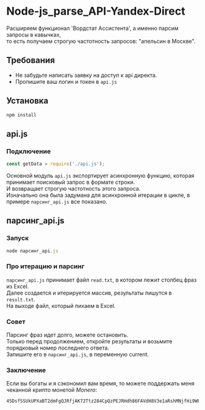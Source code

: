# Node-js_parse_API-Yandex-Direct

Расширяем функционал 'Вордстат Ассистента',  а именно парсим запросы в кавычках,<br>
то есть получаем строгую частотность запросов: "апельсин в Москве".

## Требования
- Не забудьте написать заявку на доступ к api директа.
- Пропишите ваш логин и токен в `api.js`

## Установка
```js
npm install
```
## api.js
### Подключение
```js
const getData = require('./api.js');
```

Основной модуль `api.js` экспортирует асинхронную функцию, которая принимает поисковый запрос в формате строки.<br>
И возвращает строгую частотность этого запроса.<br>
Изначально она была задумана для асинхронной итерации в цикле, в примере `парсинг_api.js` все показано.

## парсинг_api.js
### Запуск
```js
node парсинг_api.js
```

### Про итерацию и парсинг
`парсинг_api.js` принимает файл `read.txt`, в котором лежит столбец фраз из Excel.<br>
Далее создается и итерируется массив, результаты пишутся в `result.txt`.<br>
На выходе файл, который пихаем в Excel.
### Совет
Парсинг фраз идет долго, можете остановить.<br>
Только перед продолжением, откройте результаты и возьмите порядковый номер последнего ответа.<br>
Запишите его в `парсинг_api.js`, в переменную current.
### Заключение
Если вы богаты и я сэкономил вам время, то можете поддержать меня чеканной крипто монетой <i>Monero</i>:
```sh
45DsfSSUkUPXaBT2dmFgQJRfjAK72Ttz284CpQzPEJRHdh86FAVdH8V3e1aRshMNjfHi9WPaKRZ3mFo7ULg7QHhz5ZevPKo
```
